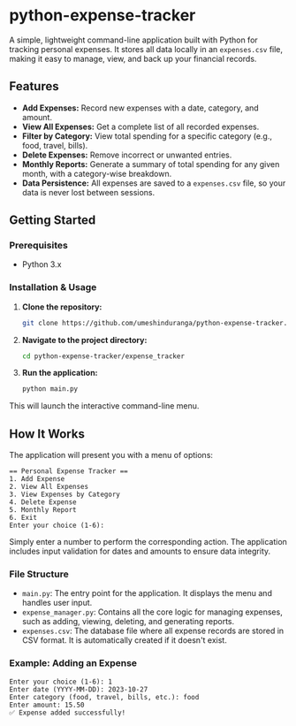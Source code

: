 # python-expense-tracker


A simple, lightweight command-line application built with Python for tracking personal expenses. It stores all data locally in an `expenses.csv` file, making it easy to manage, view, and back up your financial records.

## Features

*   **Add Expenses:** Record new expenses with a date, category, and amount.
*   **View All Expenses:** Get a complete list of all recorded expenses.
*   **Filter by Category:** View total spending for a specific category (e.g., food, travel, bills).
*   **Delete Expenses:** Remove incorrect or unwanted entries.
*   **Monthly Reports:** Generate a summary of total spending for any given month, with a category-wise breakdown.
*   **Data Persistence:** All expenses are saved to a `expenses.csv` file, so your data is never lost between sessions.

## Getting Started

### Prerequisites

*   Python 3.x

### Installation & Usage

1.  **Clone the repository:**
    ```bash
    git clone https://github.com/umeshinduranga/python-expense-tracker.git
    ```

2.  **Navigate to the project directory:**
    ```bash
    cd python-expense-tracker/expense_tracker
    ```

3.  **Run the application:**
    ```bash
    python main.py
    ```

This will launch the interactive command-line menu.

## How It Works

The application will present you with a menu of options:

```
== Personal Expense Tracker ==
1. Add Expense
2. View All Expenses
3. View Expenses by Category
4. Delete Expense
5. Monthly Report
6. Exit
Enter your choice (1-6):
```

Simply enter a number to perform the corresponding action. The application includes input validation for dates and amounts to ensure data integrity.

### File Structure

*   `main.py`: The entry point for the application. It displays the menu and handles user input.
*   `expense_manager.py`: Contains all the core logic for managing expenses, such as adding, viewing, deleting, and generating reports.
*   `expenses.csv`: The database file where all expense records are stored in CSV format. It is automatically created if it doesn't exist.

### Example: Adding an Expense

```
Enter your choice (1-6): 1
Enter date (YYYY-MM-DD): 2023-10-27
Enter category (food, travel, bills, etc.): food
Enter amount: 15.50
✅ Expense added successfully!
